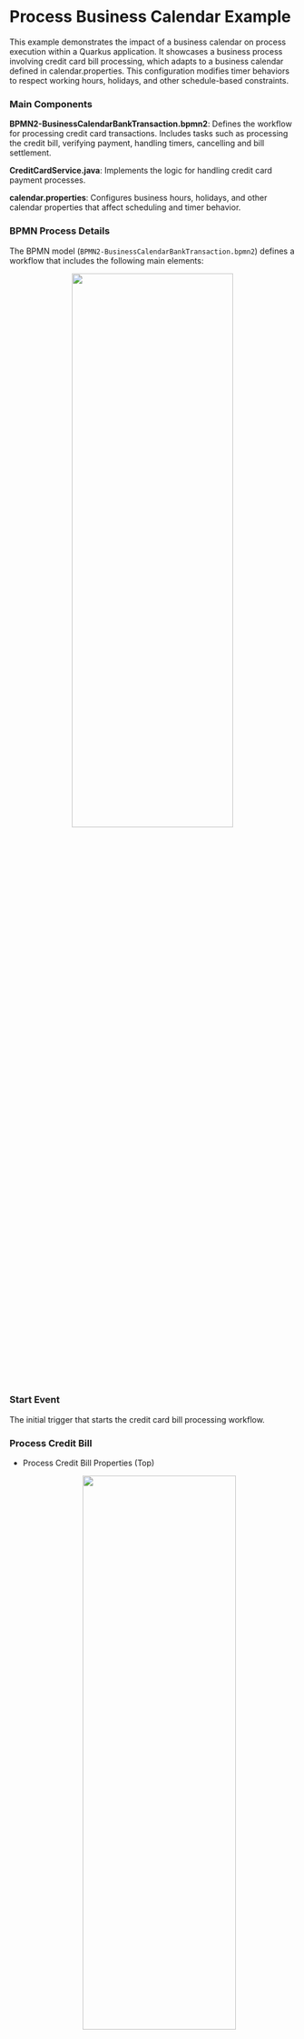 # Process Business Calendar Example

This example demonstrates the impact of a business calendar on process execution within a Quarkus application. It showcases a business process involving credit card bill processing, which adapts to a business calendar defined in calendar.properties. This configuration modifies timer behaviors to respect working hours, holidays, and other schedule-based constraints.

### Main Components

**BPMN2-BusinessCalendarBankTransaction.bpmn2**:
Defines the workflow for processing credit card transactions.
Includes tasks such as processing the credit bill, verifying payment, handling timers, cancelling and bill settlement.

**CreditCardService.java**:
Implements the logic for handling credit card payment processes.

**calendar.properties**:
Configures business hours, holidays, and other calendar properties that affect scheduling and timer behavior.

### BPMN Process Details

The BPMN model (`BPMN2-BusinessCalendarBankTransaction.bpmn2`) defines a workflow that includes the following main elements:

<p align="center"><img width=75% height=50% src="docs/images/CreditCardModel.png"></p>

### Start Event

The initial trigger that starts the credit card bill processing workflow.

### Process Credit Bill

- Process Credit Bill Properties (Top)
  <p align="center"><img width=75% height=50% src="docs/images/ProcessCreditBillTop.png"></p>

- Process Credit Card Bill Assignments
  <p align="center"><img width=75% height=50% src="docs/images/ProcessCreditBillAssign.png"></p>

### Verify Payment

A user task where the credit card details are validated, ensuring the payment is processed under valid terms.

- Verify Payment
  <p align="center"><img width=75% height=50% src="docs/images/VerifyPayment.png"></p>

### Timer

Attached to a user task to simulate waiting for manual confirmation or user action. This timer can be configured to react differently based on the presence of the business calendar.

<p align="center"><img width=75% height=50% src="docs/images/Timer.png"></p>

### Cancel Payment

Executed if the timer expires without human action, leading to the cancellation of the payment process.

- Cancel Payment (Top)
  <p align="center"><img width=75% height=50% src="docs/images/CancelPaymentTop.png"></p>

- Cancel Payment Assignments
  <p align="center"><img width=75% height=50% src="docs/images/CancelPaymentAssign.png"></p>

### Settle Payment

The final step where the payment is settled successfully on manual verification.

- Settle Payment (Top)
<p align="center"><img width=75% height=50% src="docs/images/SettlePaymentTop.png"></p>

- Settle Payment Assignments
<p align="center"><img width=75% height=50% src="docs/images/SettlePaymentAssign.png"></p>

## Build and run

### Prerequisites

You will need:

- Java 17+ installed
- Environment variable JAVA_HOME set accordingly
- Maven 3.9.6+ installed

### Compile and Run in Local Dev Mode

```sh
mvn clean compile quarkus:dev
```

NOTE: With dev mode of Quarkus you can take advantage of hot reload for business assets like processes, rules, decision tables and java code. No need to redeploy or restart your running application.

### Package and Run in JVM mode

```sh
mvn clean package
java -jar target/quarkus-app/quarkus-run.jar
```

or on windows

```sh
mvn clean package
java -jar target\quarkus-app\quarkus-run.jar
```

### OpenAPI (Swagger) documentation

[Specification at swagger.io](https://swagger.io/docs/specification/about/)

You can take a look at the [OpenAPI definition](http://localhost:8080/q/openapi?format=json) - automatically generated and included in this service - to determine all available operations exposed by this service. For easy readability you can visualize the OpenAPI definition file using a UI tool like for example available [Swagger UI](https://editor.swagger.io).

In addition, various clients to interact with this service can be easily generated using this OpenAPI definition.

When running in either Quarkus Development or Native mode, we also leverage the [Quarkus OpenAPI extension](https://quarkus.io/guides/openapi-swaggerui#use-swagger-ui-for-development) that exposes [Swagger UI](http://localhost:8080/q/swagger-ui/) that you can use to look at available REST endpoints and send test requests.

## curl command can be found below:

### To start the process

```sh
curl -X POST http://localhost:8080/BusinessCalendarCreditBill \
-H "Content-Type: application/json" \
-d '{"creditCardNumber": null, "creditCardDetails": {"cardNumber": "434353433", "status": "Bill Due"}}'

```

### To retrieve instances

```sh
curl -X GET http://localhost:8080/BusinessCalendarCreditBill \
-H "Content-Type: application/json" \
-H "Accept: application/json"

```

### To retrieve status of particular instance using id

```sh
curl -X GET http://localhost:8080/BusinessCalendarCreditBill/{id} \
-H "Content-Type: application/json" \
-H "Accept: application/json"

```

## Understanding calendar.properties

**Default Behavior**: If you do not input custom values in a calendar.properties file, the system will use the following default settings:

- **business.start.hour** defaults to 9, and **business.end.hour** defaults to 17 (i.e.,9 AM to 5 PM workday).

- **business.weekend.days** defaults to Saturday and Sunday (Sunday-1, Monday-2, Tuesday-3, Wednesday-4, Thursday-5, Friday-6, Saturday-7).

- **business.holiday.date.format** defaults to yyyy-MM-dd, (input must match format defined format).

- **business.holidays** by default will be considered empty, meaning no predefined holidays unless specified, if specified, it should be in the format defined by business.holiday.date.format, Holidays can be specified as individual dates (e.g., 2024-12-25,2024-12-31) or as a range of dates (e.g., 2024-11-12:2024-11-14).

- **business.cal.timezone** defaults to the system’s default timezone, if configured, valid time-zone as per Valid timezone as per https://docs.oracle.com/javase/7/docs/api/java/util/TimeZone.html should be specified.

**Calculated Properties (Do not include in `calendar.properties` file)**:

- **business.days.per.week**: calculated value, 7 - business.weekend.days.

- **business.hours.per.day** : Calculated value, business.end.hour - business.start.hour.

**Behavior**:

- Considering the default properties as mentioned above, if a task is executed after working hours i.e., non-working hours (e.g., at 7 PM), the system will delay its execution until the start of the next working hour/working day (9 AM). For example, if a task timer is set to trigger at 7 PM on a Friday, it will not execute until 9 AM on Monday (assuming a standard 5-day workweek).
- If a task becomes due or is scheduled to start outside business hours, it will remain in a pending state until business hours resume.
- If the business calendar is configured with a 5-day workweek (business.days.per.week=5), any tasks scheduled over the weekend will not resume until the following Monday at the start of business hours.

## Configuring Custom Calendar.Properties

### Note: Important Guidelines for Configuring `calendar.properties`

To override default values, configure calendar.properties file based on requirements. In order to ensure more aligned functionality, please follow the rules outlined below. Adhering to these guidelines will help ensure that tasks are executed as expected. Incorrect configurations may result in unintended behavior, so it's recommended to input accurate values.

| Property                       | Valid Range                                                                                                            | Description                                                                                                                                                                                    |
| ------------------------------ | ---------------------------------------------------------------------------------------------------------------------- | ---------------------------------------------------------------------------------------------------------------------------------------------------------------------------------------------- |
| `business.start.hour`          | 0-23                                                                                                                   | Start hour of the workday                                                                                                                                                                      |
| `business.end.hour`            | 0-23                                                                                                                   | End hour of the workday                                                                                                                                                                        |
| `business.weekend.days`        | 0-7                                                                                                                    | Days considered as weekends (e.g., 1 = Sunday, 7 = Saturday). In case you want to consider all the days as working days i.e., no weekend days, input 0 as value considering working days as 7. |
| `business.holiday.date.format` | (yyyy-MM-dd)                                                                                                           | List of holidays                                                                                                                                                                               |
| `business.holidays`            | Dates aligned with business.holiday.date.format                                                                        | Date format for holidays                                                                                                                                                                       |
| `business.cal.timezone`        | Valid timezone as per [Java TimeZone Documentation](https://docs.oracle.com/javase/7/docs/api/java/util/TimeZone.html) | Timezone for calculations                                                                                                                                                                      |

### Example of custom calendar.properties

```Properties
business.end.hour=23
business.start.hour=0
business.holiday.date.format=yyyy-MM-dd
business.holidays=2024-10-30
business.weekend.days=6,7
business.cal.timezone=America/Toronto
```

**Behavior**:

- **Tasks within working hours**: When a task or timer is scheduled within the defined working hours (e.g., between business.start.hour=0 and business.end.hour=24), the task will be completed immediately once it becomes due. For example, if a task is scheduled to trigger at 10 AM on a Tuesday, and your working hours are from 0 to 24, the task will execute as expected at 10 AM.
- **Handling custom working days**: If calendar.properties file specifies business.days.per.week=6, the system will treat these days as working days, tasks scheduled on any of these days will be processed during the defined working hours. For example, if a task is due at 10 AM on Saturday, and you’ve configured Saturday as a working day, the task will execute as completed.
- **Weekend handling**: Even if a task is executed within the defined working hours, it will be delayed if it falls on a configured weekend. For example, if you have business.days.per.week =5 and business.weekend.days=6,7 the task will not execute on the weekend days mentioned. Instead, it will be postponed to the next working day at the defined business.start.hour. This ensures that no tasks are executed on days that are considered holidays, even if they fall within regular business hours.
- **Holiday handling**: if a task is executed within the defined working hours, it will be delayed if it falls on a configured holiday. For example, if you have business.holdays = 2024-10-30 and a task is executed on the same day in a working hour, it will not execute, instead it will be postponed to the next working day at the defined business.start.hour. This ensures that no tasks are executed on days that are considered holidays, even if they fall within regular business hours.
- **Timezone**: If you specify a timezone using business.cal.timezone, the calendar will adjust all scheduling based on this timezone, regardless of system time else systems time will be considered.

## Testing with default calendar.properties (working hours)

**Note**: The test was performed at 16:13 on Monday, which falls under default working hours

- The timer for the Verify Payment task will follow a straightforward countdown based on real time. If the specified time elapses i.e., 15 second, it immediately moves to cancel payment task.

- POST/ BusinessCalendarCreditBill

```sh
curl -X POST http://localhost:8080/BusinessCalendarCreditBill \
-H "Content-Type: application/json" \
-d '{"creditCardNumber": null, "creditCardDetails": {"cardNumber": "434353433", "status": "Bill Due"}}'

```

<p align="center"><img width=75% height=50% src="docs/images/Post1.png"></p>

- After 15 seconds when we send request for GET/ BusinessCalendarCreditBill again we get empty array representing the cancellation.

```sh
curl -X GET http://localhost:8080/BusinessCalendarCreditBill \
-H "Content-Type: application/json" \
-H "Accept: application/json"

```

<p align="center"><img width=75% height=50% src="docs/images/Get1.png"></p>

### Example of logs representing the process from start to completion

<p align="center"><img width=75% height=50% src="docs/images/WithPropertiesLogs.png"></p>

- At 16:13:20,606, job 18e97326-897b-4f1b-8121-b09ea9eb37d7 was started, indicating that the timer was triggered approximately after one second as expected.

## Testing with default calendar.properties (non-working hours)

**Note**: The test was performed at 08:27 on Monday, which does not fall in the default working hours range

- During non-working hours, the timer for the Verify Payment task will not trigger and the process remains in active state, does not move to cancel payment task.

- POST/ BusinessCalendarCreditBill

```sh
curl -X POST http://localhost:8080/BusinessCalendarCreditBill \
-H "Content-Type: application/json" \
-d '{"creditCardNumber": null, "creditCardDetails": {"cardNumber": "434353433", "status": "Bill Due"}}'
```

<p align="center"><img width=75% height=50% src="docs/images/Post3.png"></p>

- GET/ BusinessCalendarCreditBill

```sh
curl -X GET http://localhost:8080/BusinessCalendarCreditBill \
-H "Content-Type: application/json" \
-H "Accept: application/json"

```

- Now, even after 15 second, the process will be in Active State but not completed state.

<p align="center"><img width=75% height=50% src="docs/images/Get3.png"></p>

### Example of logs representing the active state during non-working hours

<p align="center"><img width=75% height=50% src="docs/images/WithoutPropertiesLogsNW.png"></p>

## Testing with calendar.properties (During non-working hours/Specified Holiday)

**Note**: The test was performed considering 24-hour workday properties with configured holiday i.e., business.holidays=2024-11-07

- After calendar.properties file is added, build the example again "mvn clean compile quarkus:dev" or type 's' in the quarkus terminal and hit enter just to restart.

- POST/ BusinessCalendarCreditBill

```sh
curl -X POST http://localhost:8080/BusinessCalendarCreditBill \
-H "Content-Type: application/json" \
-d '{"creditCardNumber": null, "creditCardDetails": {"cardNumber": "434353433", "status": "Bill Due"}}'
```

<p align="center"><img width=75% height=50% src="docs/images/Post2.png"></p>

- GET/ BusinessCalendarCreditBill

```sh
curl -X GET http://localhost:8080/BusinessCalendarCreditBill \
-H "Content-Type: application/json" \
-H "Accept: application/json"

```

- Now, even after 15 second, the process will be in Active State.

<p align="center"><img width=75% height=50% src="docs/images/Get2.png"></p>

### Example of logs representing the active state during non-working hours/specified holiday

<p align="center"><img width=75% height=50% src="docs/images/WithPropertiesLogs.png"></p>

- The node 'Start' for the process 'BusinessCalendarCreditBill', identified by 08ea5258-9d91-4f05-a8d8-184107c042ed, was triggered at 08:54:28,621.

- At 08:54:28,629, the 'Process Credit Bill' node was activated.

- At 08:54:28,653, verification step through the 'Verify Payment' node was started.

- Subsequently, a human task was registered at 08:54:28,773.

- The workflow transitioned to an 'Active' state at 08:54:28,808.

- Due to mentioned "business.holidays property" in calendar.properties, timer does not trigger and the state remains active.

- On next business day, timer will resume at the beginning of the next working hour/day, after the non-working hour/holiday has ended. The timer is set to fire after one second of active business time.

---

## Custom Business Calendar Flexibility

**Why Create a Custom Business Calendar?**

- Custom schedules that differ from the default behavior.
- Modify, delay, or override time calculations.
- Implement custom business logic for when tasks should be triggered.

This guide explains how to implement a custom business calendar allowing full flexibility.

---

### Creating a Custom Business Calendar

- By default, calendar.properties is used to configure default business calendar.
- If a custom business calendar has to be implemented, calendar.properties should NOT exist. Instead, add the following property to application.properties: `kogito.processes.businessCalendar=org.kie.kogito.calendar.custom.CustomCalendar`

**Steps**

1. **Navigate to**: _examples/process-business-calendar/src/main/java/org/kie/kogito/calendar/custom (create the org/kie/kogito/calendar/custom directory if it does not exist)_
2. **Create a new custom business calendar class** (e.g., CustomCalendar.java).
3. Ensure it implements the `BusinessCalendar` interface.The implementation should be a concrete class(not an interface or abstract class).
4. Set the property `kogito.processes.businessCalendar=org.kie.kogito.calendar.custom.CustomCalendar` in application.properties to the fully qualified class name of the custom business calendar.
5. Remove the `calendar.properties` file within `src/main/resources` to allow the `CustomCalendar` class to be registered instead of the default `BusinessCalendarImpl` provided out of the box.

**Implement your custom business logic**

- For demonstration, an example is provided below. However, you are free to define your own logic.

```java
package org.kie.kogito.calendar.custom;

import java.util.*;
import org.kie.kogito.calendar.BusinessCalendar;

/**
 * Custom Business Calendar Example.
 * Modify this class to implement your own scheduling logic.
 */
public class CustomCalendar implements BusinessCalendar {

    @Override
    public long calculateBusinessTimeAsDuration(String timeExpression) {
        // Implement custom logic to calculate business time duration
       // Note:The returned long value is in milliseconds. Duration can be set at least 1000 ms or longer to prevent immediate execution.
        return 1000;
    }

    @Override
    public Date calculateBusinessTimeAsDate(String timeExpression) {
        // Implement custom logic to return the scheduled date.
        return new Date();
    }
}
```

---

### Testing custom calendar implementation

To verify that your custom implementation works:

1. Run:

`mvn clean compile quarkus:dev`

- Verify in generated sources within target folder if it reflects the expected change
<p align="center"><img width=75% height=50% src="docs/images/CustomCalendarClass.png"></p>

---

Apache KIE (incubating) is an effort undergoing incubation at The Apache Software
Foundation (ASF), sponsored by the name of Apache Incubator. Incubation is
required of all newly accepted projects until a further review indicates that
the infrastructure, communications, and decision making process have stabilized
in a manner consistent with other successful ASF projects. While incubation
status is not necessarily a reflection of the completeness or stability of the
code, it does indicate that the project has yet to be fully endorsed by the ASF.

Some of the incubating project’s releases may not be fully compliant with ASF
policy. For example, releases may have incomplete or un-reviewed licensing
conditions. What follows is a list of known issues the project is currently
aware of (note that this list, by definition, is likely to be incomplete):

- Hibernate, an LGPL project, is being used. Hibernate is in the process of
  relicensing to ASL v2
- Some files, particularly test files, and those not supporting comments, may
  be missing the ASF Licensing Header

If you are planning to incorporate this work into your product/project, please
be aware that you will need to conduct a thorough licensing review to determine
the overall implications of including this work. For the current status of this
project through the Apache Incubator visit:
https://incubator.apache.org/projects/kie.html
